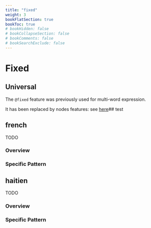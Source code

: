 ```yaml
---
title: "fixed"
weight: 3
bookFlatSection: true
bookToc: true
# bookHidden: false
# bookCollapseSection: false
# bookComments: false
# bookSearchExclude: false
---
```

# Fixed

## Universal

The `@fixed` feature was previously used for multi-word expression.

It has been replaced by nodes features: see [here](../Misc/Idiom_Titles.md)## test 








## french

TODO
### Overview

### Specific Pattern




## haitien

TODO
### Overview

### Specific Pattern


